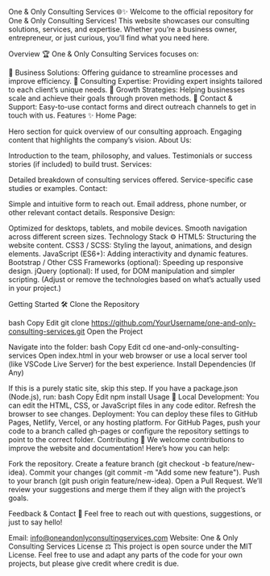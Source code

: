 One & Only Consulting Services 🌐✨
Welcome to the official repository for One & Only Consulting Services! This website showcases our consulting solutions, services, and expertise. Whether you’re a business owner, entrepreneur, or just curious, you’ll find what you need here.

Overview 🏆
One & Only Consulting Services focuses on:

🏅 Business Solutions: Offering guidance to streamline processes and improve efficiency.
🔎 Consulting Expertise: Providing expert insights tailored to each client’s unique needs.
🚀 Growth Strategies: Helping businesses scale and achieve their goals through proven methods.
💬 Contact & Support: Easy-to-use contact forms and direct outreach channels to get in touch with us.
Features ✨
Home Page:

Hero section for quick overview of our consulting approach.
Engaging content that highlights the company’s vision.
About Us:

Introduction to the team, philosophy, and values.
Testimonials or success stories (if included) to build trust.
Services:

Detailed breakdown of consulting services offered.
Service-specific case studies or examples.
Contact:

Simple and intuitive form to reach out.
Email address, phone number, or other relevant contact details.
Responsive Design:

Optimized for desktops, tablets, and mobile devices.
Smooth navigation across different screen sizes.
Technology Stack ⚙️
HTML5: Structuring the website content.
CSS3 / SCSS: Styling the layout, animations, and design elements.
JavaScript (ES6+): Adding interactivity and dynamic features.
Bootstrap / Other CSS Frameworks (optional): Speeding up responsive design.
jQuery (optional): If used, for DOM manipulation and simpler scripting.
(Adjust or remove the technologies based on what’s actually used in your project.)

Getting Started 🛠
Clone the Repository

bash
Copy
Edit
git clone https://github.com/YourUsername/one-and-only-consulting-services.git
Open the Project

Navigate into the folder:
bash
Copy
Edit
cd one-and-only-consulting-services
Open index.html in your web browser or use a local server tool (like VSCode Live Server) for the best experience.
Install Dependencies (If Any)

If this is a purely static site, skip this step.
If you have a package.json (Node.js), run:
bash
Copy
Edit
npm install
Usage 🚀
Local Development: You can edit the HTML, CSS, or JavaScript files in any code editor. Refresh the browser to see changes.
Deployment:
You can deploy these files to GitHub Pages, Netlify, Vercel, or any hosting platform.
For GitHub Pages, push your code to a branch called gh-pages or configure the repository settings to point to the correct folder.
Contributing 🤝
We welcome contributions to improve the website and documentation! Here’s how you can help:

Fork the repository.
Create a feature branch (git checkout -b feature/new-idea).
Commit your changes (git commit -m "Add some new feature").
Push to your branch (git push origin feature/new-idea).
Open a Pull Request.
We’ll review your suggestions and merge them if they align with the project’s goals.

Feedback & Contact 📣
Feel free to reach out with questions, suggestions, or just to say hello!

Email: info@oneandonlyconsultingservices.com
Website: One & Only Consulting Services
License ⚖️
This project is open source under the MIT License. Feel free to use and adapt any parts of the code for your own projects, but please give credit where credit is due.

